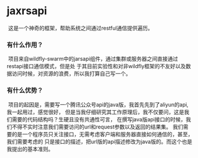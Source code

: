 # jaxrsapi

  这是一个神奇的框架，帮助系统之间通过restful通信提供遍历。
### 有什么作用？
  项目来自wildfly-swarm中的jarsapi组件，通过集群或服务器之间直接通过restapi接口通信模式，但是处
 于其目前实验性和对非wildfly框架的不友好以及数据访问时候，对资源的浪费，所以我打算自己写一个。
### 有什么优势？
  项目的起因是，需要写一个腾讯公众号api的java版，我首先先到了aliyun的api,我一起用过，感觉很好，
 但是当我仔细研究其工作原理后，我不仅要问，这是我们需要的代码结构吗？生硬且没有共通性可言，
 在撰写java版api接口的时候，我们不得不实时注意我们需要访问的url和request参数以及返回的结果集。
 我们需要的是一个程序员只关注接口，无需考虑客户端和服务器直接如何通信的，甚至，我们需要考虑的
 只是接口的描述，把url版的api描述修改为java版的。而这个也是我提出的基本准则。
